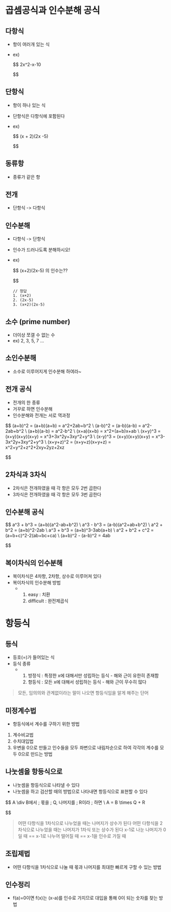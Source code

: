 # 곱셈공식과 인수분해 공식

## 다항식

- 항이 여러개 있는 식
- ex)

  $$
  2x^2-x-10

  $$

## 단항식

- 항이 하나 있는 식
- 단항식은 다항식에 포함된다
- ex)

  $$
  (x + 2)(2x -5)

  $$

## 동류항

- 종류가 같은 항

## 전개

- 단항식 -> 다항식

## 인수분해

- 다항식 -> 단항식
- 인수가 드러나도록 분해하시오!
- ex)

  $$
  (x+2)(2x-5) 의 인수는??

  $$

  ```
  // 정답
  1. (x+2)
  2. (2x-5)
  3. (x+2)(2x-5) 
  ```

## 소수 (prime number)

- 더이상 쪼갤 수 없는 수
- ex) 2, 3, 5, 7 ...

## 소인수분해

- 소수로 이루어지게 인수분해 하여라~

## 전개 공식

- 전개의 한 종류
- 거꾸로 하면 인수분해
- 인수분해와 전개는 서로 역과정

$$
(a+b)^2 = (a+b)(a+b) = a^2+2ab+b^2 \\
(a-b)^2 = (a-b)(a-b) = a^2-2ab+b^2 \\
(a+b)(a-b) = a^2-b^2 \\
(x+a)(x+b) = x^2+(a+b)x+ab \\
(x+y)^3 = (x+y)(x+y)(x+y) = x^3+3x^2y+3xy^2+y^3 \\
(x-y)^3 = (x+y)(x+y)(x+y) = x^3-3x^2y+3xy^2+y^3 \\
(x+y+z)^2 = (x+y+z)(x+y+z) = x^2+y^2+z^2+2xy+2yz+2xz

$$

## 2차식과 3차식

- 2차식은 전개하였을 때 각 항은 모두 2번 곱한다
- 3차식은 전개하였을 때 각 항은 모두 3번 곱한다

## 인수분해 공식

$$
a^3 + b^3 = (a+b)(a^2-ab+b^2) \\
a^3 - b^3 = (a-b)(a^2+ab+b^2) \\
a^2 + b^2 = (a+b)^2-2ab \\
a^3 + b^3 = (a+b)^3-3ab(a+b) \\
a^2 + b^2 + c^2 = (a+b+c)^2-2(ab+bc+ca) \\
(a+b)^2 - (a-b)^2 = 4ab

$$

## 복이차식의 인수분해

- 복이차식은 4차항, 2차항, 상수로 이루어져 있다
- 복이차식의 인수분해 방법
  - 1. easy : 치환
    2. difficult :  완전제곱식

# 항등식

## 등식

- 등호(=)가 들어있는 식
- 등식 종류
  - 1. 방정식 : 특정한 x에 대해서만 성립하는 등식 - 해와 근이 유한히 존재함
    2. 항등식 : 모든 x에 대해서 성립하는 등식 - 해와 근이 무수히 많다

> 모든, 임의의와 관계없이라는 말이 나오면 항등식임을 알게 해주는 단어

## 미정계수법

- 항등식에서 계수를 구하기 위한 방법

1. 계수비교법
2. 수치대입법
3. 우변을 0으로 만들고 인수들을 모두 좌변으로 내림차순으로 하여 각각의 계수를 모두 0으로 만드는 방법

## 나눗셈을 항등식으로

- 나눗셈을 항등식으로 나타낼 수 있다
- 나눗셈을 하고 검산할 때의 방법으로 나타내면 항등식으로 표현할 수 있다

$$
A \div B에서 \; 몫을 \; Q, 나머지를 \; R이라 \; 하면 \\
A = B \times Q + R

$$

> 어떤 다항식을 1차식으로 나누었을 때는 나머지가 상수가 된다
> 어떤 다항식을 2차식으로 나누었을 때는 나머지가 1차식 또는 상수가 된다
> x-1로 나눈 나머지가 0일 때 == x-1로 나누어 떨어질 때 == x-1을 인수로 가질 때

## 조립제법
- 어떤 다항식을 1차식으로 나눌 때 몫과 나머지를 최대한 빠르게 구할 수 있는 방법

## 인수정리
- f(a)=0이면 f(x)는 (x-a)를 인수로 가지므로 대입을 통해 0이 되는 숫자를 찾는 방법